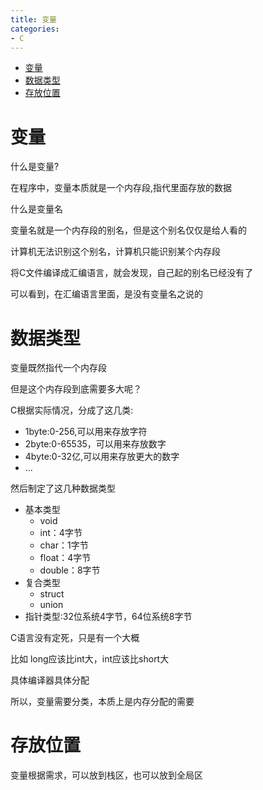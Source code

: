 ```yaml
---
title: 变量
categories: 
- C
---
```


- [变量](#变量)
- [数据类型](#数据类型)
- [存放位置](#存放位置)

# 变量

什么是变量?

在程序中，变量本质就是一个内存段,指代里面存放的数据

什么是变量名

变量名就是一个内存段的别名，但是这个别名仅仅是给人看的

计算机无法识别这个别名，计算机只能识别某个内存段

将C文件编译成汇编语言，就会发现，自己起的别名已经没有了

可以看到，在汇编语言里面，是没有变量名之说的


# 数据类型

变量既然指代一个内存段

但是这个内存段到底需要多大呢？

C根据实际情况，分成了这几类:

- 1byte:0-256,可以用来存放字符
- 2byte:0-65535，可以用来存放数字
- 4byte:0-32亿,可以用来存放更大的数字
- ...

然后制定了这几种数据类型

- 基本类型
    - void
    - int：4字节
    - char：1字节
    - float：4字节
    - double：8字节
- 复合类型
    - struct
    - union
- 指针类型:32位系统4字节，64位系统8字节

C语言没有定死，只是有一个大概

比如 long应该比int大，int应该比short大

具体编译器具体分配


所以，变量需要分类，本质上是内存分配的需要

# 存放位置

变量根据需求，可以放到栈区，也可以放到全局区